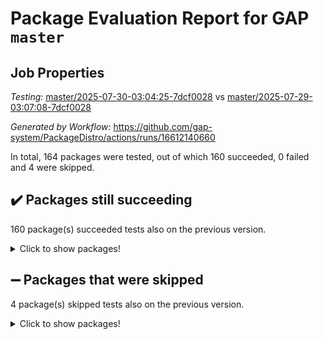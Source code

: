 # Package Evaluation Report for GAP `master`

## Job Properties

*Testing:* [master/2025-07-30-03:04:25-7dcf0028](https://github.com/gap-system/PackageDistro/blob/data/reports/master/2025-07-30-03:04:25-7dcf0028) vs [master/2025-07-29-03:07:08-7dcf0028](https://github.com/gap-system/PackageDistro/blob/data/reports/master/2025-07-29-03:07:08-7dcf0028)

*Generated by Workflow:* https://github.com/gap-system/PackageDistro/actions/runs/16612140660

In total, 164 packages were tested, out of which 160 succeeded, 0 failed and 4 were skipped.

## :heavy_check_mark: Packages still succeeding

160 package(s) succeeded tests also on the previous version.
<details><summary>Click to show packages!</summary>

- 4ti2interface 2024.11-01 [(success)](https://github.com/gap-system/PackageDistro/actions/runs/16612140660/job/46997474413)
- ace 5.7.0 [(success)](https://github.com/gap-system/PackageDistro/actions/runs/16612140660/job/46997474419)
- aclib 1.3.2 [(success)](https://github.com/gap-system/PackageDistro/actions/runs/16612140660/job/46997474411)
- agt 0.3.1 [(success)](https://github.com/gap-system/PackageDistro/actions/runs/16612140660/job/46997474409)
- alco 1.1.1 [(success)](https://github.com/gap-system/PackageDistro/actions/runs/16612140660/job/46997474415)
- alnuth 3.2.1 [(success)](https://github.com/gap-system/PackageDistro/actions/runs/16612140660/job/46997474412)
- anupq 3.3.1 [(success)](https://github.com/gap-system/PackageDistro/actions/runs/16612140660/job/46997474418)
- atlasrep 2.1.9 [(success)](https://github.com/gap-system/PackageDistro/actions/runs/16612140660/job/46997474424)
- autodoc 2025.05.09 [(success)](https://github.com/gap-system/PackageDistro/actions/runs/16612140660/job/46997474421)
- automata 1.16 [(success)](https://github.com/gap-system/PackageDistro/actions/runs/16612140660/job/46997474420)
- automgrp 1.3.3 [(success)](https://github.com/gap-system/PackageDistro/actions/runs/16612140660/job/46997474423)
- autpgrp 1.11.1 [(success)](https://github.com/gap-system/PackageDistro/actions/runs/16612140660/job/46997474428)
- cap 2025.07-08 [(success)](https://github.com/gap-system/PackageDistro/actions/runs/16612140660/job/46997474422)
- caratinterface 2.3.7 [(success)](https://github.com/gap-system/PackageDistro/actions/runs/16612140660/job/46997474427)
- cddinterface 2025.06.24 [(success)](https://github.com/gap-system/PackageDistro/actions/runs/16612140660/job/46997474431)
- circle 1.6.6 [(success)](https://github.com/gap-system/PackageDistro/actions/runs/16612140660/job/46997474430)
- classicpres 1.22 [(success)](https://github.com/gap-system/PackageDistro/actions/runs/16612140660/job/46997474448)
- cohomolo 1.6.11 [(success)](https://github.com/gap-system/PackageDistro/actions/runs/16612140660/job/46997474450)
- congruence 1.2.7 [(success)](https://github.com/gap-system/PackageDistro/actions/runs/16612140660/job/46997474454)
- corefreesub 0.6 [(success)](https://github.com/gap-system/PackageDistro/actions/runs/16612140660/job/46997474458)
- corelg 1.57 [(success)](https://github.com/gap-system/PackageDistro/actions/runs/16612140660/job/46997474461)
- crime 1.6 [(success)](https://github.com/gap-system/PackageDistro/actions/runs/16612140660/job/46997474466)
- crisp 1.4.6 [(success)](https://github.com/gap-system/PackageDistro/actions/runs/16612140660/job/46997474468)
- crypting 0.10.6 [(success)](https://github.com/gap-system/PackageDistro/actions/runs/16612140660/job/46997474452)
- cryst 4.1.29 [(success)](https://github.com/gap-system/PackageDistro/actions/runs/16612140660/job/46997474489)
- crystcat 1.1.10 [(success)](https://github.com/gap-system/PackageDistro/actions/runs/16612140660/job/46997474465)
- ctbllib 1.3.11 [(success)](https://github.com/gap-system/PackageDistro/actions/runs/16612140660/job/46997474491)
- cubefree 1.20 [(success)](https://github.com/gap-system/PackageDistro/actions/runs/16612140660/job/46997474469)
- curlinterface 2.4.2 [(success)](https://github.com/gap-system/PackageDistro/actions/runs/16612140660/job/46997474473)
- cvec 2.8.4 [(success)](https://github.com/gap-system/PackageDistro/actions/runs/16612140660/job/46997474481)
- datastructures 0.3.3 [(success)](https://github.com/gap-system/PackageDistro/actions/runs/16612140660/job/46997474476)
- deepthought 1.0.9 [(success)](https://github.com/gap-system/PackageDistro/actions/runs/16612140660/job/46997474472)
- design 1.8.2 [(success)](https://github.com/gap-system/PackageDistro/actions/runs/16612140660/job/46997474482)
- difsets 2.3.1 [(success)](https://github.com/gap-system/PackageDistro/actions/runs/16612140660/job/46997474477)
- digraphs 1.10.0 [(success)](https://github.com/gap-system/PackageDistro/actions/runs/16612140660/job/46997474474)
- edim 1.3.8 [(success)](https://github.com/gap-system/PackageDistro/actions/runs/16612140660/job/46997474487)
- example 4.4.1 [(success)](https://github.com/gap-system/PackageDistro/actions/runs/16612140660/job/46997474478)
- examplesforhomalg 2023.10-01 [(success)](https://github.com/gap-system/PackageDistro/actions/runs/16612140660/job/46997474479)
- factint 1.6.3 [(success)](https://github.com/gap-system/PackageDistro/actions/runs/16612140660/job/46997474485)
- ferret 1.0.14 [(success)](https://github.com/gap-system/PackageDistro/actions/runs/16612140660/job/46997474516)
- fga 1.5.0 [(success)](https://github.com/gap-system/PackageDistro/actions/runs/16612140660/job/46997474496)
- fining 1.5.6 [(success)](https://github.com/gap-system/PackageDistro/actions/runs/16612140660/job/46997474503)
- float 1.0.7 [(success)](https://github.com/gap-system/PackageDistro/actions/runs/16612140660/job/46997474504)
- format 1.4.4 [(success)](https://github.com/gap-system/PackageDistro/actions/runs/16612140660/job/46997474497)
- forms 1.2.13 [(success)](https://github.com/gap-system/PackageDistro/actions/runs/16612140660/job/46997474506)
- fplsa 1.2.6 [(success)](https://github.com/gap-system/PackageDistro/actions/runs/16612140660/job/46997474500)
- fr 2.4.13 [(success)](https://github.com/gap-system/PackageDistro/actions/runs/16612140660/job/46997474499)
- francy 2.0.3 [(success)](https://github.com/gap-system/PackageDistro/actions/runs/16612140660/job/46997474501)
- fwtree 1.3 [(success)](https://github.com/gap-system/PackageDistro/actions/runs/16612140660/job/46997474505)
- gapdoc 1.6.7 [(success)](https://github.com/gap-system/PackageDistro/actions/runs/16612140660/job/46997474534)
- gauss 2024.11-01 [(success)](https://github.com/gap-system/PackageDistro/actions/runs/16612140660/job/46997474508)
- gaussforhomalg 2024.08-01 [(success)](https://github.com/gap-system/PackageDistro/actions/runs/16612140660/job/46997474524)
- gbnp 1.1.0 [(success)](https://github.com/gap-system/PackageDistro/actions/runs/16612140660/job/46997474529)
- generalizedmorphismsforcap 2025.07-01 [(success)](https://github.com/gap-system/PackageDistro/actions/runs/16612140660/job/46997474510)
- genss 1.6.9 [(success)](https://github.com/gap-system/PackageDistro/actions/runs/16612140660/job/46997474513)
- gradedmodules 2024.12-01 [(success)](https://github.com/gap-system/PackageDistro/actions/runs/16612140660/job/46997474515)
- gradedringforhomalg 2024.07-01 [(success)](https://github.com/gap-system/PackageDistro/actions/runs/16612140660/job/46997474519)
- grape 4.9.2 [(success)](https://github.com/gap-system/PackageDistro/actions/runs/16612140660/job/46997474523)
- groupoids 1.78 [(success)](https://github.com/gap-system/PackageDistro/actions/runs/16612140660/job/46997474514)
- grpconst 2.6.5 [(success)](https://github.com/gap-system/PackageDistro/actions/runs/16612140660/job/46997474530)
- guarana 0.96.3 [(success)](https://github.com/gap-system/PackageDistro/actions/runs/16612140660/job/46997474535)
- guava 3.20 [(success)](https://github.com/gap-system/PackageDistro/actions/runs/16612140660/job/46997474525)
- hap 1.70 [(success)](https://github.com/gap-system/PackageDistro/actions/runs/16612140660/job/46997474553)
- hapcryst 0.1.15 [(success)](https://github.com/gap-system/PackageDistro/actions/runs/16612140660/job/46997474555)
- hecke 1.5.4 [(success)](https://github.com/gap-system/PackageDistro/actions/runs/16612140660/job/46997474550)
- help 4.0 [(success)](https://github.com/gap-system/PackageDistro/actions/runs/16612140660/job/46997474548)
- homalg 2024.01-01 [(success)](https://github.com/gap-system/PackageDistro/actions/runs/16612140660/job/46997474571)
- homalgtocas 2023.11-01 [(success)](https://github.com/gap-system/PackageDistro/actions/runs/16612140660/job/46997474549)
- ibnp 0.15 [(success)](https://github.com/gap-system/PackageDistro/actions/runs/16612140660/job/46997474552)
- idrel 2.48 [(success)](https://github.com/gap-system/PackageDistro/actions/runs/16612140660/job/46997474557)
- images 1.3.3 [(success)](https://github.com/gap-system/PackageDistro/actions/runs/16612140660/job/46997474544)
- inducereduce 1.1 [(success)](https://github.com/gap-system/PackageDistro/actions/runs/16612140660/job/46997474542)
- intpic 0.4.0 [(success)](https://github.com/gap-system/PackageDistro/actions/runs/16612140660/job/46997474562)
- io 4.9.3 [(success)](https://github.com/gap-system/PackageDistro/actions/runs/16612140660/job/46997474569)
- io_forhomalg 2023.02-04 [(success)](https://github.com/gap-system/PackageDistro/actions/runs/16612140660/job/46997474563)
- irredsol 1.4.4 [(success)](https://github.com/gap-system/PackageDistro/actions/runs/16612140660/job/46997474561)
- json 2.2.3 [(success)](https://github.com/gap-system/PackageDistro/actions/runs/16612140660/job/46997474565)
- jupyterkernel 1.5.1 [(success)](https://github.com/gap-system/PackageDistro/actions/runs/16612140660/job/46997474564)
- jupyterviz 1.5.6 [(success)](https://github.com/gap-system/PackageDistro/actions/runs/16612140660/job/46997474575)
- kan 1.37 [(success)](https://github.com/gap-system/PackageDistro/actions/runs/16612140660/job/46997474573)
- kbmag 1.5.11 [(success)](https://github.com/gap-system/PackageDistro/actions/runs/16612140660/job/46997474572)
- laguna 3.9.7 [(success)](https://github.com/gap-system/PackageDistro/actions/runs/16612140660/job/46997474570)
- liealgdb 2.2.1 [(success)](https://github.com/gap-system/PackageDistro/actions/runs/16612140660/job/46997474599)
- liepring 2.9.1 [(success)](https://github.com/gap-system/PackageDistro/actions/runs/16612140660/job/46997474585)
- liering 2.4.2 [(success)](https://github.com/gap-system/PackageDistro/actions/runs/16612140660/job/46997474578)
- linearalgebraforcap 2025.07-03 [(success)](https://github.com/gap-system/PackageDistro/actions/runs/16612140660/job/46997474602)
- lins 0.9 [(success)](https://github.com/gap-system/PackageDistro/actions/runs/16612140660/job/46997474576)
- localizeringforhomalg 2023.10-01 [(success)](https://github.com/gap-system/PackageDistro/actions/runs/16612140660/job/46997474579)
- loops 3.4.4 [(success)](https://github.com/gap-system/PackageDistro/actions/runs/16612140660/job/46997474588)
- lpres 1.1.1 [(success)](https://github.com/gap-system/PackageDistro/actions/runs/16612140660/job/46997474595)
- majoranaalgebras 1.5.2 [(success)](https://github.com/gap-system/PackageDistro/actions/runs/16612140660/job/46997474616)
- mapclass 1.4.6 [(success)](https://github.com/gap-system/PackageDistro/actions/runs/16612140660/job/46997474589)
- matgrp 0.71 [(success)](https://github.com/gap-system/PackageDistro/actions/runs/16612140660/job/46997474591)
- matricesforhomalg 2024.11-02 [(success)](https://github.com/gap-system/PackageDistro/actions/runs/16612140660/job/46997474587)
- modisom 3.0.0 [(success)](https://github.com/gap-system/PackageDistro/actions/runs/16612140660/job/46997474612)
- modulepresentationsforcap 2025.06-02 [(success)](https://github.com/gap-system/PackageDistro/actions/runs/16612140660/job/46997474609)
- modules 2024.12-01 [(success)](https://github.com/gap-system/PackageDistro/actions/runs/16612140660/job/46997474600)
- monoidalcategories 2025.07-06 [(success)](https://github.com/gap-system/PackageDistro/actions/runs/16612140660/job/46997474593)
- nconvex 2024.12-01 [(success)](https://github.com/gap-system/PackageDistro/actions/runs/16612140660/job/46997474618)
- nilmat 1.4.2 [(success)](https://github.com/gap-system/PackageDistro/actions/runs/16612140660/job/46997474619)
- nock 1.5 [(success)](https://github.com/gap-system/PackageDistro/actions/runs/16612140660/job/46997474608)
- normalizinterface 1.4.1 [(success)](https://github.com/gap-system/PackageDistro/actions/runs/16612140660/job/46997474596)
- nq 2.5.11 [(success)](https://github.com/gap-system/PackageDistro/actions/runs/16612140660/job/46997474605)
- numericalsgps 1.4.0 [(success)](https://github.com/gap-system/PackageDistro/actions/runs/16612140660/job/46997474621)
- openmath 11.5.3 [(success)](https://github.com/gap-system/PackageDistro/actions/runs/16612140660/job/46997474624)
- orb 5.0.1 [(success)](https://github.com/gap-system/PackageDistro/actions/runs/16612140660/job/46997474614)
- packagemanager 1.6.3 [(success)](https://github.com/gap-system/PackageDistro/actions/runs/16612140660/job/46997474633)
- patternclass 2.4.5 [(success)](https://github.com/gap-system/PackageDistro/actions/runs/16612140660/job/46997474628)
- permut 2.0.5 [(success)](https://github.com/gap-system/PackageDistro/actions/runs/16612140660/job/46997474636)
- polenta 1.3.11 [(success)](https://github.com/gap-system/PackageDistro/actions/runs/16612140660/job/46997474634)
- polymaking 0.8.7 [(success)](https://github.com/gap-system/PackageDistro/actions/runs/16612140660/job/46997474635)
- primgrp 3.4.4 [(success)](https://github.com/gap-system/PackageDistro/actions/runs/16612140660/job/46997474641)
- profiling 2.6.2 [(success)](https://github.com/gap-system/PackageDistro/actions/runs/16612140660/job/46997474647)
- qdistrnd 0.9.5 [(success)](https://github.com/gap-system/PackageDistro/actions/runs/16612140660/job/46997474664)
- qpa 1.35 [(success)](https://github.com/gap-system/PackageDistro/actions/runs/16612140660/job/46997474645)
- quagroup 1.8.4 [(success)](https://github.com/gap-system/PackageDistro/actions/runs/16612140660/job/46997474640)
- radiroot 2.9 [(success)](https://github.com/gap-system/PackageDistro/actions/runs/16612140660/job/46997474638)
- rcwa 4.7.1 [(success)](https://github.com/gap-system/PackageDistro/actions/runs/16612140660/job/46997474642)
- rds 1.8 [(success)](https://github.com/gap-system/PackageDistro/actions/runs/16612140660/job/46997474656)
- recog 1.4.4 [(success)](https://github.com/gap-system/PackageDistro/actions/runs/16612140660/job/46997474661)
- repndecomp 1.3.0 [(success)](https://github.com/gap-system/PackageDistro/actions/runs/16612140660/job/46997474644)
- repsn 3.1.2 [(success)](https://github.com/gap-system/PackageDistro/actions/runs/16612140660/job/46997474643)
- resclasses 4.7.3 [(success)](https://github.com/gap-system/PackageDistro/actions/runs/16612140660/job/46997474648)
- ringsforhomalg 2024.11-02 [(success)](https://github.com/gap-system/PackageDistro/actions/runs/16612140660/job/46997474662)
- sco 2023.08-01 [(success)](https://github.com/gap-system/PackageDistro/actions/runs/16612140660/job/46997474659)
- scscp 2.4.3 [(success)](https://github.com/gap-system/PackageDistro/actions/runs/16612140660/job/46997474660)
- semigroups 5.5.3 [(success)](https://github.com/gap-system/PackageDistro/actions/runs/16612140660/job/46997474667)
- sglppow 2.4 [(success)](https://github.com/gap-system/PackageDistro/actions/runs/16612140660/job/46997474670)
- sgpviz 0.999.6 [(success)](https://github.com/gap-system/PackageDistro/actions/runs/16612140660/job/46997474663)
- simpcomp 2.1.14 [(success)](https://github.com/gap-system/PackageDistro/actions/runs/16612140660/job/46997474680)
- singular 2024.06.03 [(success)](https://github.com/gap-system/PackageDistro/actions/runs/16612140660/job/46997474669)
- sl2reps 1.1 [(success)](https://github.com/gap-system/PackageDistro/actions/runs/16612140660/job/46997474658)
- sla 1.6.2 [(success)](https://github.com/gap-system/PackageDistro/actions/runs/16612140660/job/46997474668)
- smallantimagmas 0.4.1 [(success)](https://github.com/gap-system/PackageDistro/actions/runs/16612140660/job/46997474671)
- smallgrp 1.5.4 [(success)](https://github.com/gap-system/PackageDistro/actions/runs/16612140660/job/46997474677)
- smallsemi 0.7.2 [(success)](https://github.com/gap-system/PackageDistro/actions/runs/16612140660/job/46997474701)
- sonata 2.9.6 [(success)](https://github.com/gap-system/PackageDistro/actions/runs/16612140660/job/46997474685)
- sophus 1.27 [(success)](https://github.com/gap-system/PackageDistro/actions/runs/16612140660/job/46997474692)
- sotgrps 1.3 [(success)](https://github.com/gap-system/PackageDistro/actions/runs/16612140660/job/46997474686)
- spinsym 1.5.2 [(success)](https://github.com/gap-system/PackageDistro/actions/runs/16612140660/job/46997474678)
- standardff 1.0 [(success)](https://github.com/gap-system/PackageDistro/actions/runs/16612140660/job/46997474689)
- symbcompcc 1.3.2 [(success)](https://github.com/gap-system/PackageDistro/actions/runs/16612140660/job/46997474691)
- thelma 1.3 [(success)](https://github.com/gap-system/PackageDistro/actions/runs/16612140660/job/46997474683)
- tomlib 1.2.11 [(success)](https://github.com/gap-system/PackageDistro/actions/runs/16612140660/job/46997474694)
- toolsforhomalg 2025.05-01 [(success)](https://github.com/gap-system/PackageDistro/actions/runs/16612140660/job/46997474697)
- toric 1.9.6 [(success)](https://github.com/gap-system/PackageDistro/actions/runs/16612140660/job/46997474708)
- transgrp 3.6.5 [(success)](https://github.com/gap-system/PackageDistro/actions/runs/16612140660/job/46997474695)
- typeset 1.2.3 [(success)](https://github.com/gap-system/PackageDistro/actions/runs/16612140660/job/46997474698)
- ugaly 4.1.3 [(success)](https://github.com/gap-system/PackageDistro/actions/runs/16612140660/job/46997474700)
- unipot 1.6 [(success)](https://github.com/gap-system/PackageDistro/actions/runs/16612140660/job/46997474704)
- unitlib 5.0.0 [(success)](https://github.com/gap-system/PackageDistro/actions/runs/16612140660/job/46997474705)
- utils 0.89 [(success)](https://github.com/gap-system/PackageDistro/actions/runs/16612140660/job/46997474699)
- uuid 0.7 [(success)](https://github.com/gap-system/PackageDistro/actions/runs/16612140660/job/46997474722)
- walrus 0.9991 [(success)](https://github.com/gap-system/PackageDistro/actions/runs/16612140660/job/46997474720)
- wedderga 4.11.1 [(success)](https://github.com/gap-system/PackageDistro/actions/runs/16612140660/job/46997474724)
- wpe 0.8 [(success)](https://github.com/gap-system/PackageDistro/actions/runs/16612140660/job/46997474726)
- xmod 2.95 [(success)](https://github.com/gap-system/PackageDistro/actions/runs/16612140660/job/46997474718)
- xmodalg 1.32 [(success)](https://github.com/gap-system/PackageDistro/actions/runs/16612140660/job/46997474734)
- yangbaxter 0.10.7 [(success)](https://github.com/gap-system/PackageDistro/actions/runs/16612140660/job/46997474735)
- zeromqinterface 0.17 [(success)](https://github.com/gap-system/PackageDistro/actions/runs/16612140660/job/46997474731)
</details>

## :heavy_minus_sign: Packages that were skipped

4 package(s) skipped tests also on the previous version.
<details><summary>Click to show packages!</summary>

- browse 1.8.21 [(skipped)](https://github.com/gap-system/PackageDistro/actions/runs/16612140660/job/46997138688)
- itc 1.5.1 [(skipped)](https://github.com/gap-system/PackageDistro/actions/runs/16612140660/job/46997138688)
- polycyclic 2.16 [(skipped)](https://github.com/gap-system/PackageDistro/actions/runs/16612140660/job/46997138688)
- xgap 4.32 [(skipped)](https://github.com/gap-system/PackageDistro/actions/runs/16612140660/job/46997138688)
</details>

